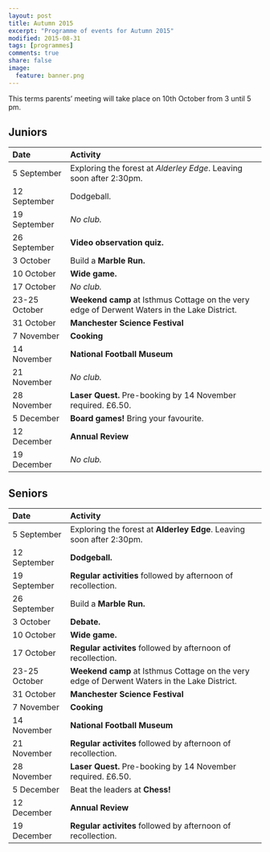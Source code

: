 ```yaml
---
layout: post
title: Autumn 2015
excerpt: "Programme of events for Autumn 2015"
modified: 2015-08-31
tags: [programmes]
comments: true
share: false
image:
  feature: banner.png
---
```


This terms parents’ meeting will take place on 10th October from 3 until 5 pm.

## Juniors

| Date | Activity |
|:--------|:-------|
| 5 September | Exploring the forest at *Alderley Edge*. Leaving soon after 2:30pm. |
| 12 September | Dodgeball. |
| 19 September | *No club.* |
| 26 September | **Video observation quiz.** |
| 3 October | Build a **Marble Run.** |
| 10 October | **Wide game.** |
| 17 October | *No club.* |
| 23-25 October | **Weekend camp** at Isthmus Cottage on the very edge of Derwent Waters in the Lake District. |
| 31 October | **Manchester Science Festival** |
| 7 November | **Cooking** |
| 14 November | **National Football Museum** |
| 21 November | *No club.* |
| 28 November | **Laser Quest.** Pre-booking by 14 November required. £6.50. |
| 5 December | **Board games!** Bring your favourite. |
| 12 December | **Annual Review** |
| 19 December | *No club.* |

## Seniors

| Date | Activity |
|:--------|:-------|
| 5 September | Exploring the forest at **Alderley Edge**. Leaving soon after 2:30pm. |
| 12 September | **Dodgeball.** |
| 19 September | **Regular activities** followed by afternoon of recollection. |
| 26 September | Build a **Marble Run.** |
| 3 October | **Debate.** |
| 10 October | **Wide game.** |
| 17 October | **Regular activites** followed by afternoon of recollection. |
| 23-25 October | **Weekend camp** at Isthmus Cottage on the very edge of Derwent Waters in the Lake District. |
| 31 October | **Manchester Science Festival** |
| 7 November | **Cooking** |
| 14 November | **National Football Museum** |
| 21 November | **Regular activites** followed by afternoon of recollection. |
| 28 November | **Laser Quest.** Pre-booking by 14 November required. £6.50. |
| 5 December | Beat the leaders at **Chess!** |
| 12 December | **Annual Review** |
| 19 December | **Regular activites** followed by afternoon of recollection. |
